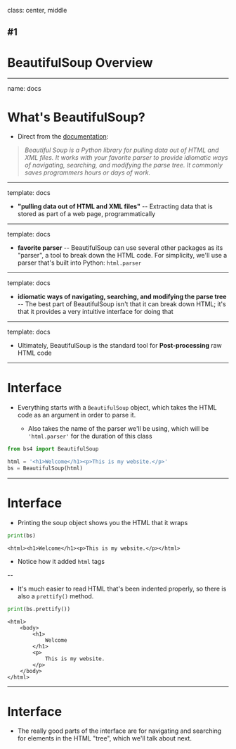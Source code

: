 class: center, middle

## #1
# BeautifulSoup Overview

---
name: docs

# What's BeautifulSoup?

- Direct from the [documentation](https://www.crummy.com/software/BeautifulSoup/bs4/doc/):

> *Beautiful Soup is a Python library for pulling data out of HTML and XML files. It works with your favorite parser to provide idiomatic ways of navigating, searching, and modifying the parse tree. It commonly saves programmers hours or days of work.*

---
template: docs

- **"pulling data out of HTML and XML files"** -- Extracting data that is stored as part of a web page, programmatically

---
template: docs

- **favorite parser** -- BeautifulSoup can use several other packages as its "parser", a tool to break down the HTML code. For simplicity, we'll use a parser that's built into Python: `html.parser`

---
template: docs

- **idiomatic ways of navigating, searching, and modifying the parse tree** -- The best part of BeautifulSoup isn't that it can break down HTML; it's that it provides a very intuitive interface for doing that

---
template: docs

- Ultimately, BeautifulSoup is the standard tool for **Post-processing** raw HTML code

---
# Interface

- Everything starts with a `BeautifulSoup` object, which takes the HTML code as an argument in order to parse it.

    - Also takes the name of the parser we'll be using, which will be `'html.parser'` for the duration of this class

```python
from bs4 import BeautifulSoup

html = '<h1>Welcome</h1><p>This is my website.</p>'
bs = BeautifulSoup(html)
``` 

---
# Interface

- Printing the soup object shows you the HTML that it wraps

```python
print(bs)
```
```
<html><h1>Welcome</h1><p>This is my website.</p></html>
```

- Notice how it added `html` tags

--

- It's much easier to read HTML that's been indented properly, so there is also a `prettify()` method.
```python
print(bs.prettify())
```
```
<html>
    <body>
        <h1>
            Welcome
        </h1>
        <p>
            This is my website.
        </p>
    </body>
</html>
```

---
# Interface

- The really good parts of the interface are for navigating and searching for elements in the HTML "tree", which we'll talk about next.
